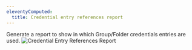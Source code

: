 ```yaml
---
eleventyComputed:
  title: Credential entry references report
---
```

Generate a report to show in which Group/Folder credentials entries are used.
![Credential Entry References Report](https://cdnweb.devolutions.net/docs/docs_en_rdm_mac_clip10085.png)
